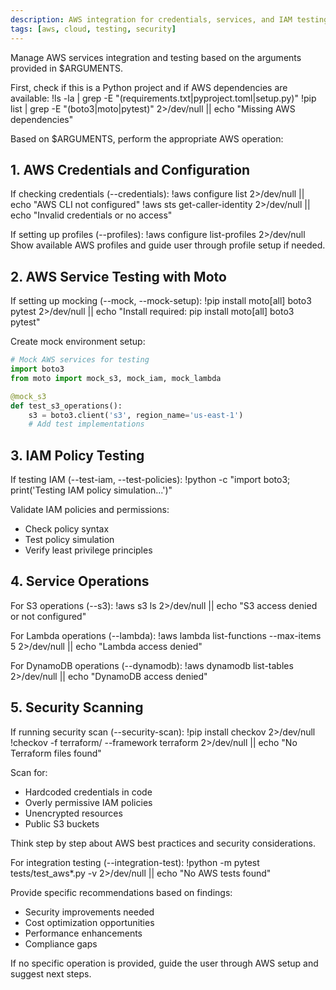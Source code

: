 ```yaml
---
description: AWS integration for credentials, services, and IAM testing with moto mocking
tags: [aws, cloud, testing, security]
---
```


Manage AWS services integration and testing based on the arguments provided in $ARGUMENTS.

First, check if this is a Python project and if AWS dependencies are available:
!ls -la | grep -E "(requirements.txt|pyproject.toml|setup.py)"
!pip list | grep -E "(boto3|moto|pytest)" 2>/dev/null || echo "Missing AWS dependencies"

Based on $ARGUMENTS, perform the appropriate AWS operation:

## 1. AWS Credentials and Configuration

If checking credentials (--credentials):
!aws configure list 2>/dev/null || echo "AWS CLI not configured"
!aws sts get-caller-identity 2>/dev/null || echo "Invalid credentials or no access"

If setting up profiles (--profiles):
!aws configure list-profiles 2>/dev/null
Show available AWS profiles and guide user through profile setup if needed.

## 2. AWS Service Testing with Moto

If setting up mocking (--mock, --mock-setup):
!pip install moto[all] boto3 pytest 2>/dev/null || echo "Install required: pip install moto[all] boto3 pytest"

Create mock environment setup:
```python
# Mock AWS services for testing
import boto3
from moto import mock_s3, mock_iam, mock_lambda

@mock_s3
def test_s3_operations():
    s3 = boto3.client('s3', region_name='us-east-1')
    # Add test implementations
```

## 3. IAM Policy Testing

If testing IAM (--test-iam, --test-policies):
!python -c "import boto3; print('Testing IAM policy simulation...')"

Validate IAM policies and permissions:
- Check policy syntax
- Test policy simulation
- Verify least privilege principles

## 4. Service Operations

For S3 operations (--s3):
!aws s3 ls 2>/dev/null || echo "S3 access denied or not configured"

For Lambda operations (--lambda):
!aws lambda list-functions --max-items 5 2>/dev/null || echo "Lambda access denied"

For DynamoDB operations (--dynamodb):
!aws dynamodb list-tables 2>/dev/null || echo "DynamoDB access denied"

## 5. Security Scanning

If running security scan (--security-scan):
!pip install checkov 2>/dev/null
!checkov -f terraform/ --framework terraform 2>/dev/null || echo "No Terraform files found"

Scan for:
- Hardcoded credentials in code
- Overly permissive IAM policies
- Unencrypted resources
- Public S3 buckets

Think step by step about AWS best practices and security considerations.

For integration testing (--integration-test):
!python -m pytest tests/test_aws*.py -v 2>/dev/null || echo "No AWS tests found"

Provide specific recommendations based on findings:
- Security improvements needed
- Cost optimization opportunities  
- Performance enhancements
- Compliance gaps

If no specific operation is provided, guide the user through AWS setup and suggest next steps.